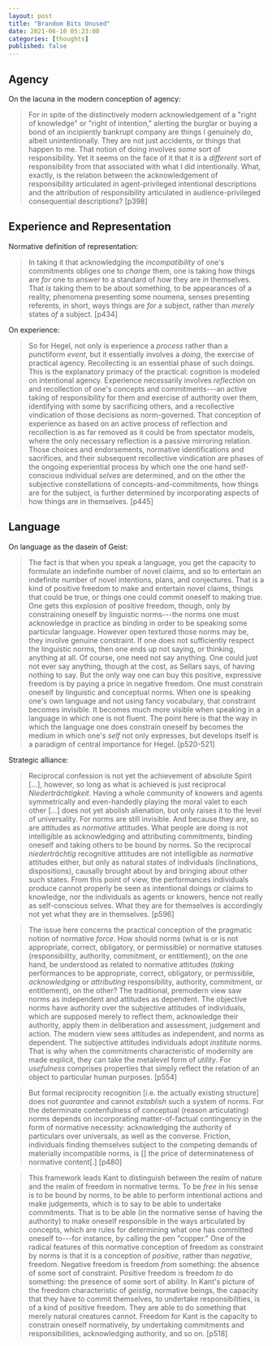 ```yaml
---
layout: post
title: "Brandom Bits Unused"
date: 2021-06-10 05:23:00
categories: [thoughts]
published: false
---
```


## Agency

On the lacuna in the modern conception of agency:

> For in spite of the distinctively modern acknowledgement of a "right of knowledge" or "right of intention," alerting the burglar or buying a bond of an incipiently bankrupt company are things I genuinely _do_, albeit unintentionally. They are not just accidents, or things that happen to me. That notion of doing involves _some_ sort of responsibility. Yet it seems on the face of it that it is a _different_ sort of responsibility from that associated with what I did intentionally. What, exactly, is the relation between the acknowledgement of responsibility articulated in agent-privileged intentional descriptions and the attribution of responsibility articulated in audience-privileged consequential descriptions? [p398]

## Experience and Representation

Normative definition of representation:

> In taking it that acknowledging the _incompatibility_ of one's commitments obliges one to _change_ them, one is taking how things are _for_ one to answer to a standard of how they are _in_ themselves. That _is_ taking them to be about something, to be appearances of a reality, phenomena presenting some noumena, senses presenting referents, in short, ways things are _for_ a subject, rather than _merely_ states _of_ a subject. [p434]

On experience:

> So for Hegel, not only is experience a _process_ rather than a punctiform _event_, but it essentially involves a _doing_, the exercise of practical agency. Recollecting is an essential phase of such doings. This is the explanatory primacy of the practical: cognition is modeled on intentional agency. Experience necessarily involves _reflection_ on and recollection of one's concepts and commitments---an active taking of responsibility for them and exercise of authority over them, identifying with some by sacrificing others, and a recollective vindication of those decisions as norm-governed. That conception of experience as based on an active process of reflection and recollection is as far removed as it could be from spectator models, where the only necessary reflection is a passive mirroring relation. Those choices and endorsements, normative identifications and sacrifices, and their subsequent recollective vindication are phases of the ongoing experiential process by which one the one hand self-conscious individual _selves_ are determined, and on the other the subjective constellations of concepts-and-commitments, how things are for the subject, is further determined by incorporating aspects of how things are in themselves. [p445]

## Language

On language as the dasein of Geist:

> The fact is that when you speak a language, you get the capacity to formulate an indefinite number of novel claims, and so to entertain an indefinite number of novel intentions, plans, and conjectures. That is a kind of positive freedom to make and entertain novel claims, things that could be true, or things one could commit oneself to making true. One gets this explosion of positive freedom, though, only by constraining oneself by linguistic norms---the norms one must acknowledge in practice as binding in order to be speaking some particular language. However open textured those norms may be, they involve genuine constraint. If one does not sufficiently respect the linguistic norms, then one ends up not saying, or thinking, anything at all. Of course, one need not say anything. One could just not ever say anything, though at the cost, as Sellars says, of having nothing to say. But the only way one can buy this positive, expressive freedom is by paying a price in negative freedom. One must constrain oneself by linguistic and conceptual norms. When one is speaking one's own language and not using fancy vocabulary, that constraint becomes invisible. It becomes much more visible when speaking in a language in which one is not fluent. The point here is that the way in which the language one does constrain oneself by becomes the medium in which one's _self_ not only expresses, but develops itself is a paradigm of central importance for Hegel. [p520-521]

Strategic alliance:

> Reciprocal confession is not yet the achievement of absolute Spirit [...], however, so long as what is achieved is just reciprocal _Niederträchtigkeit_. Having a whole community of knowers and agents symmetrically and even-handedly playing the moral valet to each other [...] does not yet abolish alienation, but only raises it to the level of universality. For norms are still invisible. And because they are, so are attitudes as _normative_ attitudes. What people are doing is not intelligible as acknowledging and attributing commitments, binding oneself and taking others to be bound by norms. So the reciprocal _niederträchtig_ recognitive attitudes are not intelligible as _normative_ attitudes either, but only as natural states of individuals (inclinations, dispositions), causally brought about by and bringing about other such states. From this point of view, the performances individuals produce cannot properly be seen as intentional doings or claims to knowledge, nor the individuals as agents or knowers, hence not really as self-conscious selves. What they are for themselves is accordingly not yet what they are in themselves. [p596]

> The issue here concerns the practical conception of the pragmatic notion of normative _force_. How should norms (what is or is not appropriate, correct, obligatory, or permissible) or normative statuses (responsibility, authority, commitment, or entitlement), on the one hand, be understood as related to normative attitudes (_taking_ performances to be appropriate, correct, obligatory, or permissible, _acknowledging_ or _attributing_ responsibility, authority, commitment, or entitlement), on the other? The traditional, premodern view saw norms as independent and attitudes as dependent. The objective norms have authority over the subjective attitudes of individuals, which are supposed merely to reflect them, acknowledge their authority, apply them in deliberation and assessment, judgement and action. The modern view sees attitudes as independent, and norms as dependent. The subjective attitudes individuals adopt _institute_ norms. That is why when the commitments characteristic of modernity are made explicit, they can take the metalevel form of _utility_. For _usefulness_ comprises properties that simply reflect the relation of an object to particular human purposes. [p554]

> But formal reciprocity recognition [i.e. the actually existing structure] does not _guarantee_ and cannot _establish_ such a system of norms. For the determinate contenfulness of conceptual (reason articulating) norms depends on incorporating matter-of-factual contingency in the form of normative necessity: acknowledging the authority of particulars over universals, as well as the converse. Friction, individuals finding themselves subject to the competing demands of materially incompatible norms, is [] the price of determinateness of normative content[.] [p480]

> This framework leads Kant to distinguish between the realm of nature and the realm of freedom in normative terms. To be _free_ in his sense is to be bound by norms, to be able to perform intentional actions and make judgements, which is to say to be able to undertake commitments. That is to be able (in the normative sense of having the authority) to make oneself responsible in the ways articulated by concepts, which are rules for determining what one has committed oneself to---for instance, by calling the pen "copper." One of the radical features of this normative conception of freedom as constraint by norms is that it is a conception of _positive_, rather than _negative_, freedom. Negative freedom is freedom _from_ something: the absence of some sort of constraint. Positive freedom is freedom _to_ do something: the presence of some sort of ability. In Kant's picture of the freedom characteristic of _geistig_, normative beings, the capacity that they have to commit themselves, to undertake responsibilities, is of a kind of positive freedom. They are able to do something that merely natural creatures cannot. Freedom for Kant is the capacity to constrain oneself normatively, by undertaking commitments and responsibilities, acknowledging authority, and so on. [p518]
